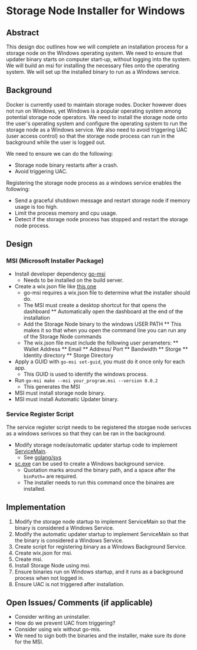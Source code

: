 # Storage Node Installer for Windows

## Abstract

This design doc outlines how we will complete an installation process for a storage node on the Windows operating system. 
We need to ensure that updater binary starts on computer start-up, without logging into the system. 
We will build an msi for installing the necessary files onto the operating system. 
We will set up the installed binary to run as a Windows service.

## Background

Docker is currently used to maintain storage nodes.
Docker however does not run on Windows, yet Windows is a popular operating system among potential storage node operators.
We need to install the storage node onto the user's operating system and configure the operating system to run the storage node as a Windows service. 
We also need to avoid triggering UAC (user access control) so that the storage node process can run in the background while the user is logged out.

We need to ensure we can do the following:
* Storage node binary restarts after a crash.
* Avoid triggering UAC.

Registering the storage node process as a windows service enables the following:
* Send a graceful shutdown message and restart storage node if memory usage is too high.
* Limit the process memory and cpu usage.
* Detect if the storage node process has stopped and restart the storage node process.

## Design

### MSI (Microsoft Installer Package)
* Install developer dependency [go-msi](https://github.com/mh-cbon/go-msi)
   * Needs to be installed on the build server.
* Create a wix.json file like [this one](https://github.com/mh-cbon/go-msi/blob/master/wix.json)
   * go-msi requires a wix.json file to determine what the installer should do.
   * The MSI must create a desktop shortcut for that opens the dashboard
   ** Automatically open the dashboard at the end of the installation
   * Add the Storage Node binary to the windows USER PATH 
   ** This makes it so that when you open the command line you can run any of the Storage Node commands
   * The wix.json file must include the following user perameters:
   ** Wallet Address
   ** Email
   ** Address/ Port
   ** Bandwidth 
   ** Storge
   ** Identity directory
   ** Storge Directory
* Apply a GUID with `go-msi set-guid`, you must do it once only for each app.
   * This GUID is used to identify the windows process.
* Run `go-msi make --msi your_program.msi --version 0.0.2`
   * This generates the MSI
* MSI must install storage node binary.
* MSI must install Automatic Updater binary.

### Service Register Script
The service register script needs to be registered the storgae node serivces as a windows serivces so that they can be ran in the background.

* Modify storage node/automatic updater startup code to implement [ServiceMain](https://docs.microsoft.com/en-us/windows/win32/api/winsvc/nc-winsvc-lpservice_main_functiona).
   * See [golang/sys](https://github.com/golang/sys/blob/master/windows/svc/example/service.go)
* [sc.exe](https://docs.microsoft.com/en-us/windows/win32/api/winsvc/nc-winsvc-lpservice_main_functiona) can be used to create a Windows background service.
    * Quotation marks around the binary path, and a space after the `binPath=` are required.
    * The installer needs to run this command once the binaires are installed. 

## Implementation

1) Modify the storage node startup to implement ServiceMain so that the binary is considered a Windows Service.
2) Modify the automatic updater startup to implement ServiceMain so that the binary is considered a Windows Service.
3) Create script for registering binary as a Windows Background Service.
4) Create wix.json for msi.
5) Create msi.
6) Install Storage Node using msi.
7) Ensure binaries run on Windows startup, and it runs as a background process when not logged in.
8) Ensure UAC is not triggered after installation.

## Open Issues/ Comments (if applicable)

* Consider writing an uninstaller.
* How do we prevent UAC from triggering?
* Consider using wix without go-mis.
* We need to sign both the binaries and the installer, make sure its done for the MSI.
